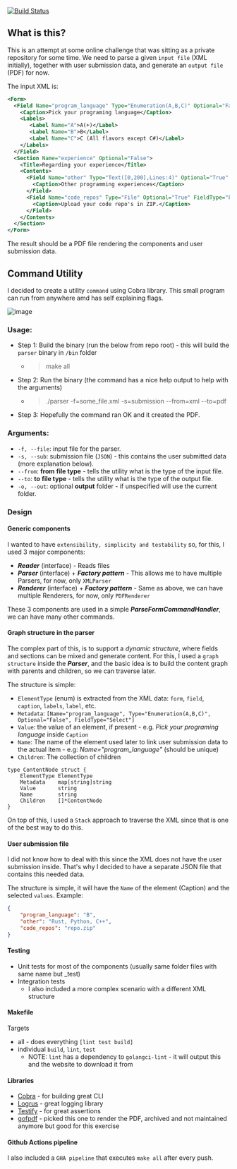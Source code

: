 [![Build Status](https://github.com/alex-pricope/form-parser/actions/workflows/ci.yml/badge.svg)](https://github.com/alex-pricope/form-parser/actions/workflows/ci.yml)

## What is this? 
This is an attempt at some online challenge that was sitting as a private repository for some time.
We need to parse a given `input file` (XML initially), together with user submission data, and generate an `output file` (PDF) for now. 

The input XML is:

``` XML
<Form>
  <Field Name="program_language" Type="Enumeration(A,B,C)" Optional="False" FieldType="Select">
    <Caption>Pick your programing language</Caption>
    <Labels>
       <Label Name="A">A(+)</Label>
       <Label Name="B">B</Label>
       <Label Name="C">C (All flavors except C#)</Label>
    </Labels>
  </Field>
  <Section Name="experience" Optional="False">
    <Title>Regarding your experience</Title>
    <Contents>
      <Field Name="other" Type="Text([0,200],Lines:4)" Optional="True" FieldType="TextBox">
        <Caption>Other programming experiences</Caption>
      </Field>
      <Field Name="code_repos" Type="File" Optional="True" FieldType="File">
        <Caption>Upload your code repo's in ZIP.</Caption>
      </Field>
    </Contents>
  </Section>
</Form>
```
The result should be a PDF file rendering the components and user submission data.

## Command Utility
I decided to create a utility `command` using Cobra library. This small program can run from anywhere amd has self explaining flags.

![image](https://github.com/user-attachments/assets/25064638-8d3c-4a55-8421-6e670753abb2)


### Usage:
* Step 1: Build the binary (run the below from repo root) - this will build the `parser` binary in `/bin` folder
  * > make all
* Step 2: Run the binary (the command has a nice help output to help with the arguments)
  * > ./parser -f=some_file.xml -s=submission --from=xml --to=pdf
* Step 3: Hopefully the command ran OK and it created the PDF. 

### Arguments:
* `-f, --file`: input file for the parser.
* `-s, --sub`: submission file (`JSON`) - this contains the user submitted data (more explanation below).
* `--from`: **from** **file type** - tells the utility what is the type of the input file. 
* `--to`: **to** **file type** - tells the utility what is the type of the output file.
*  `-o, --out`: optional **output** folder - if unspecified will use the current folder.

### Design
#### Generic components
I wanted to have `extensibility, simplicity and testability` so, for this, I used 3 major components:
* **_Reader_** (interface) - Reads files
* **_Parser_** (interface) + **_Factory pattern_** - This allows me to have multiple Parsers, for now, only `XMLParser`
* **_Renderer_** (interface) + **_Factory pattern_** - Same as above, we can have multiple Renderers, for now, only `PDFRenderer`

These 3 components are used in a simple **_ParseFormCommandHandler_**, we can have many other commands. 

#### Graph structure in the parser
The complex part of this, is to support a _dynamic structure_, where fields and sections can be mixed and generate content.
For this, I used a `graph structure` inside the **_Parser_**, and the basic idea is to build the content graph with parents and children, so we can traverse later. 

The structure is simple:
* `ElementType` (enum) is extracted from the XML data: `form`, `field`, `caption`, `labels`, `label`, etc.
* `Metadata`: `[Name="program_language", Type="Enumeration(A,B,C)", Optional="False", FieldType="Select"]`
* `Value`: the value of an element, if present - e.g. _Pick your programing language_ inside `Caption`
* `Name`: The name of the element used later to link user submission data to the actual item - e.g: _Name="program_language"_ (should be unique)
* `Children`: The collection of children

``` golang
type ContentNode struct {
	ElementType ElementType
	Metadata    map[string]string
	Value       string
	Name        string
	Children    []*ContentNode
}
```

On top of this, I used a `Stack` approach to traverse the XML since that is one of the best way to do this. 

#### User submission file
I did not know how to deal with this since the XML does not have the user submission inside. That's why I decided to have a separate JSON file 
that contains this needed data. 

The structure is simple, it will have the `Name` of the element (Caption) and the selected `values`. 
Example:
``` json
{
    "program_language": "B",
    "other": "Rust, Python, C++",
    "code_repos": "repo.zip"
}
```

#### Testing
* Unit tests for most of the components (usually same folder files with same name but _test)
* Integration tests 
  * I also included a more complex scenario with a different XML structure

#### Makefile
Targets
* all - does everything `[lint test build]`
* individual `build`, `lint`, `test`
  * NOTE: `lint` has a dependency to `golangci-lint` - it will output this and the website to download it from 

#### Libraries 
* [Cobra](https://github.com/spf13/cobra) - for building great CLI
* [Logrus](https://github.com/sirupsen/logrus) - great logging library
* [Testify](https://github.com/stretchr/testify) - for great assertions
* [gofpdf](https://github.com/jung-kurt/gofpdf) - picked this one to render the PDF, archived and not maintained anymore but good for this exercise

#### Github Actions pipeline
I also included a `GHA pipeline` that executes `make all` after every push. 
